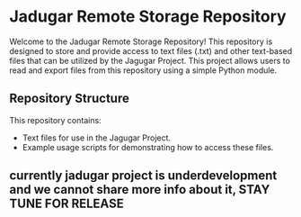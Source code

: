 # Jadugar Remote Storage Repository

Welcome to the Jadugar Remote Storage Repository! This repository is designed to store and provide access to text files (.txt) and other text-based files that can be utilized by the Jagugar Project. This project allows users to read and export files from this repository using a simple Python module.

## Repository Structure

This repository contains:

- Text files for use in the Jagugar Project.
- Example usage scripts for demonstrating how to access these files.

## currently jadugar project is underdevelopment and we cannot share more info about it, STAY TUNE FOR RELEASE
